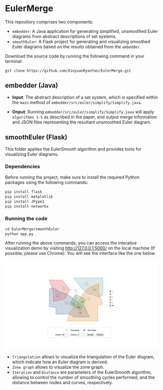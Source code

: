 # EulerMerge


This repository comprises two components:

- `embedder`: A Java application for generating simplified, unsmoothed Euler diagrams from abstract descriptions of set systems.
- `smoothEuler`: A Flask project for generating and visualizing smoothed Euler diagrams based on the results obtained from the `embedder`.


Download the source code by running the following command in your terminal:

```
git clone https://github.com/XinyuanRyanYan/EulerMerge.git
```


## embedder (Java)

* **Input**: The abstract description of a set system, which is specified within the `main` method of `embedder/src/euler/simplify/Simplify.java`.

* **Onput**: Running `embedder/src/euler/simplify/Simplify.java` will apply `algorithms 1-5` as described in the paper, and output merge information and JSON files representing the resultant unsmoothed Euler diagram.

## smoothEuler (Flask)
This folder applies the EulerSmooth algorithm and provides tools for visualizing Euler diagrams.

### Dependencies
Before running the project, make sure to install the required Python packages using the following commands:

```
pip install flask
pip install matplotlib
pip install JPype1
pip install networkx
```

### Running the code
```
cd EulerMerge/smoothEuler
python app.py
```
After running the above commands, you can access the interative visualization demo by visiting http://127.0.0.1:5000/ on the local machine (If possible, please use Chrome). You will see the interface like the one below.

![interface](./smoothEuler/interface.png)

* `Triangulation` allows to visualize the triangulation of the Euler disgram, which indicate how an Euler diagram is derived.
* `Zone graph` allows to visualize the zone graph.
* `Iteration` and `Distance` are parameters of the EulerSmooth algorithm, allowing to control the number of smoothing cycles performed, and the distance between nodes and curves, respectively.
